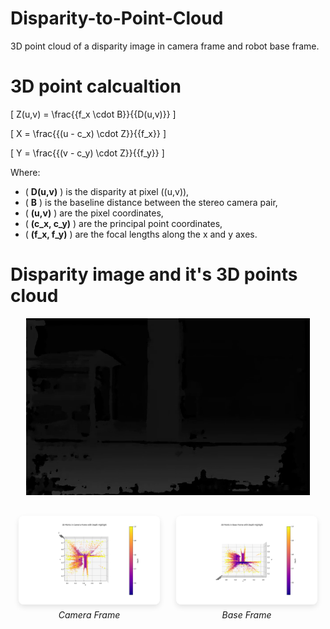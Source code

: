 # Disparity-to-Point-Cloud
3D point cloud of a disparity image in camera frame and robot base frame.

# 3D point calcualtion
\[
Z(u,v) = \frac{{f_x \cdot B}}{{D(u,v)}}
\]

\[
X = \frac{{(u - c_x) \cdot Z}}{{f_x}}
\]

\[
Y = \frac{{(v - c_y) \cdot Z}}{{f_y}}
\]

Where:
- \( **D(u,v)** \) is the disparity at pixel \((u,v)\),
- \( **B** \) is the baseline distance between the stereo camera pair,
- \( **(u,v)** \) are the pixel coordinates,
- \( **(c_x, c_y)** \) are the principal point coordinates,
- \( **(f_x, f_y)** \) are the focal lengths along the x and y axes.


# Disparity image and it's 3D points cloud

<div style="text-align: center;">
  <img src="Assignment/Disparity.png" alt="Disparity Image" style="max-width: 90%; height: auto;">
</div>

<div style="display: flex; justify-content: space-around; align-items: flex-start; margin-top: 20px;">
  <div style="flex: 0 0 45%; padding: 10px;">
    <img src="Assignment/camera_frame.png" alt="Camera Frame" style="max-width: 100%; height: auto; border-radius: 8px; box-shadow: 0 4px 8px rgba(0, 0, 0, 0.1);">
    <p style="text-align: center; font-style: italic; margin-top: 5px;">Camera Frame</p>
  </div>
  <div style="flex: 0 0 45%; padding: 10px;">
    <img src="Assignment/base_frame.png" alt="Base Frame" style="max-width: 100%; height: auto; border-radius: 8px; box-shadow: 0 4px 8px rgba(0, 0, 0, 0.1);">
    <p style="text-align: center; font-style: italic; margin-top: 5px;">Base Frame</p>
  </div>
</div>



